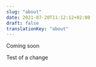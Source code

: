 ```yaml
---
slug: "about"
date: 2021-07-20T11:12:12+02:00
draft: false
translationKey: "about"
---
```


Coming soon

Test of a change
